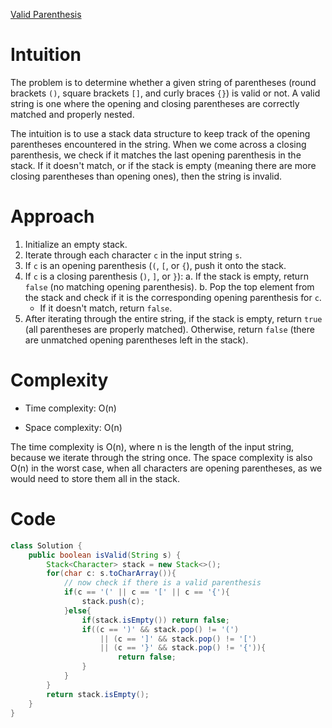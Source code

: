 [Valid Parenthesis](https://leetcode.com/problems/valid-parentheses/description/)

# Intuition
<!-- Describe your first thoughts on how to solve this problem and a note to remember the solution -->
The problem is to determine whether a given string of parentheses (round brackets `()`, square brackets `[]`, and curly braces `{}`) is valid or not. A valid string is one where the opening and closing parentheses are correctly matched and properly nested.

The intuition is to use a stack data structure to keep track of the opening parentheses encountered in the string. When we come across a closing parenthesis, we check if it matches the last opening parenthesis in the stack. If it doesn't match, or if the stack is empty (meaning there are more closing parentheses than opening ones), then the string is invalid.

# Approach
<!-- Describe your approach to solving the problem. -->
1. Initialize an empty stack.
2. Iterate through each character `c` in the input string `s`.
3. If `c` is an opening parenthesis (`(`, `[`, or `{`), push it onto the stack.
4. If `c` is a closing parenthesis (`)`, `]`, or `}`):
   a. If the stack is empty, return `false` (no matching opening parenthesis).
   b. Pop the top element from the stack and check if it is the corresponding opening parenthesis for `c`.
      - If it doesn't match, return `false`.
5. After iterating through the entire string, if the stack is empty, return `true` (all parentheses are properly matched). Otherwise, return `false` (there are unmatched opening parentheses left in the stack).

# Complexity
- Time complexity: O(n)
<!-- Add your time complexity here, e.g. $$O(n)$$ -->
* Space complexity: O(n)
<!-- Add your space complexity here, e.g. $$O(n)$$ -->
The time complexity is O(n), where n is the length of the input string, because we iterate through the string once. The space complexity is also O(n) in the worst case, when all characters are opening parentheses, as we would need to store them all in the stack.

# Code
```java
class Solution {
    public boolean isValid(String s) {
        Stack<Character> stack = new Stack<>();
        for(char c: s.toCharArray()){
            // now check if there is a valid parenthesis
            if(c == '(' || c == '[' || c == '{'){
                stack.push(c);
            }else{
                if(stack.isEmpty()) return false;
                if((c == ')' && stack.pop() != '(')
                    || (c == ']' && stack.pop() != '[')
                    || (c == '}' && stack.pop() != '{')){
                        return false;
                }
            }
        }
        return stack.isEmpty();
    }
}
```